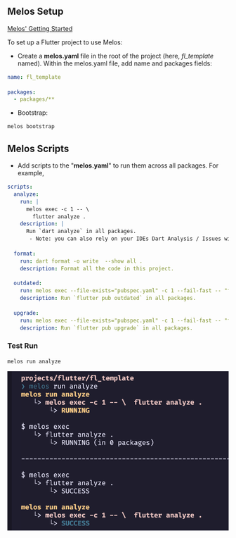 ## Melos Setup

[Melos' Getting Started](https://melos.invertase.dev/getting-started)

To set up a Flutter project to use Melos:

- Create a **melos.yaml** file in the root of the project (here, *fl_template* named). Within the melos.yaml file, add name and packages fields:

```yaml
name: fl_template

packages:
  - packages/**
```

- Bootstrap:

```bash
melos bootstrap
```

## Melos Scripts

- Add scripts to the "**melos.yaml**" to run them across all packages. For example,

```yaml
scripts:
  analyze:
    run: |
      melos exec -c 1 -- \
        flutter analyze .
    description: |
      Run `dart analyze` in all packages.
       - Note: you can also rely on your IDEs Dart Analysis / Issues window.

  format:
    run: dart format -o write  --show all .
    description: Format all the code in this project.

  outdated:
    run: melos exec --file-exists="pubspec.yaml" -c 1 --fail-fast -- "flutter pub outdated && exit"
    description: Run `flutter pub outdated` in all packages.

  upgrade:
    run: melos exec --file-exists="pubspec.yaml" -c 1 --fail-fast -- "flutter pub upgrade && exit"
    description: Run `flutter pub upgrade` in all packages.
```


### Test Run
```bash
melos run analyze
```

![Test Run](../screenshots/01_melos.png)